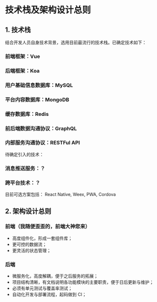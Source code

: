 # 技术栈及架构设计总则

## 1. 技术栈

结合开发人员自身技术背景，选用目前最流行的技术栈。已确定技术如下：

### 前端框架：Vue

### 后端框架：Koa

### 用户基础信息数据库：MySQL

### 平台内容数据库：MongoDB

### 缓存数据库：Redis

### 前后端数据沟通协议：GraphQL

### 内部服务沟通协议：RESTFul API

待确定引入的技术：

### 消息推送服务：？

### 跨平台技术：？
目前可选方案包括： React Native, Weex, PWA, Cordova

## 2. 架构设计总则

### 前端（我随便歪歪的，前端大神您来）

- 高度组件化，形成一套组件库；
- 更可控的数据流；
- 更灵活的状态管理；

### 后端

- 微服务化，高度解耦，便于之后服务的拓展；
- 项目结构清晰，有文档说明各功能模块的主要职责，便于日后更新与维护；
- 必须有单元测试与覆盖率测试；
- 自动化开发与部署流程，起码做到 CI；
